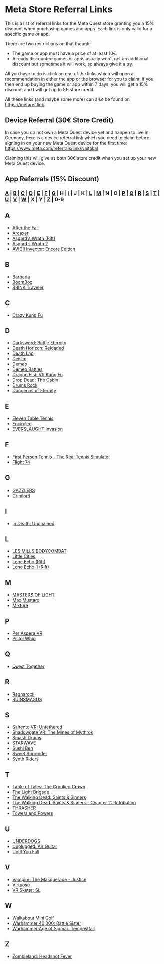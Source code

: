 # Meta Store Referral Links
This is a list of referral links for the Meta Quest store granting you a 15% discount when purchasing games and apps. Each link is only valid for a specific game or app.

There are two restrictions on that though:
* The game or app must have a price of at least 10€.
* Already discounted games or apps usually won't get an additional discount but sometimes it will work, so always give it a try.

All you have to do is click on one of the links which will open a recommendation in either the app or the browser for you to claim. If you then end up buying the game or app within 7 days, you will get a 15% discount and I will get up to 5€ store credit.

All these links (and maybe some more) can also be found on https://metaref.link.

## Device Referral (30€ Store Credit)
In case you do not own a Meta Quest device yet and happen to live in Germany, here is a device referral link which you need to claim before signing in on your new Meta Quest device for the first time: https://www.meta.com/referrals/link/Naitakal

Claiming this will give us both 30€ store credit when you set up your new Meta Quest device.

## App Referrals (15% Discount)
### [A](#a) | [B](#b) | [C](#c) | [D](#d) | [E](#e) | [F](#f) | [G](#g) | H | [I](#i) | J | K | [L](#l) | [M](#m) | N | O | [P](#p) | [Q](#q) | [R](#r) | [S](#s) | [T](#t) | [U](#u) | [V](#v) | [W](#w) | X | Y | [Z](#z) | 0-9
## A
* [After the Fall](https://www.meta.com/appreferrals/Naitakal/2160364850746031/)
* [Arcaxer](https://www.meta.com/appreferrals/Naitakal/5396412860376470/)
* [Asgard‘s Wrath (Rift)](https://www.meta.com/appreferrals/Naitakal/1180401875303371/)
* [Asgard‘s Wrath 2](https://www.meta.com/appreferrals/Naitakal/2603836099654226/)
* [AVICII Invector: Encore Edition](https://www.meta.com/appreferrals/Naitakal/4048766301899067/)
## B
* [Barbaria](https://www.meta.com/appreferrals/Naitakal/5296016923775393/)
* [BoomBox](https://www.meta.com/appreferrals/Naitakal/3983480868361577/)
* [BRINK Traveler](https://www.meta.com/appreferrals/Naitakal/3635172946605196/)
## C
* [Crazy Kung Fu](https://www.meta.com/appreferrals/Naitakal/3846153838783795/)
## D
* [Darksword: Battle Eternity](https://www.meta.com/appreferrals/Naitakal/5912124212170208/)
* [Death Horizon: Reloaded](https://www.meta.com/appreferrals/Naitakal/2115015981923610/)
* [Death Lap](https://www.meta.com/appreferrals/Naitakal/1954488057986071/)
* [Deisim](https://www.meta.com/appreferrals/Naitakal/3526702020710931/)
* [Demeo](https://www.meta.com/appreferrals/Naitakal/3634830803298285/)
* [Demeo Battles](https://www.meta.com/appreferrals/Naitakal/4189524851131699/)
* [Dragon Fist: VR Kung Fu](https://www.meta.com/appreferrals/Naitakal/5075285115918784/)
* [Drop Dead: The Cabin](https://www.meta.com/appreferrals/Naitakal/4691479430874595/)
* [Drums Rock](https://www.meta.com/appreferrals/Naitakal/6378164228868127/)
* [Dungeons of Eternity](https://www.meta.com/appreferrals/Naitakal/6341779295861881/)
## E
* [Eleven Table Tennis](https://www.meta.com/appreferrals/Naitakal/1995434190525828/)
* [Encircled](https://www.meta.com/appreferrals/Naitakal/7172808649485710/)
* [EVERSLAUGHT Invasion](https://www.meta.com/appreferrals/Naitakal/5219488324783789/)
## F
* [First Person Tennis - The Real Tennis Simulator](https://www.meta.com/appreferrals/Naitakal/6119989094742166/)
* [Flight 74](https://www.meta.com/appreferrals/Naitakal/4939588089476517/)
## G
* [GAZZLERS](https://www.meta.com/appreferrals/Naitakal/4912697945406928/)
* [Grimlord](https://www.meta.com/appreferrals/Naitakal/6784503354964529/)
## I
* [In Death: Unchained](https://www.meta.com/appreferrals/Naitakal/2334376869949242/)
## L
* [LES MILLS BODYCOMBAT](https://www.meta.com/appreferrals/Naitakal/4015163475201433/)
* [Little Cities](https://www.meta.com/appreferrals/Naitakal/4988470131168299/)
* [Lone Echo (Rift)](https://www.meta.com/appreferrals/Naitakal/1368187813209608/)
* [Lone Echo II (Rift)](https://www.meta.com/appreferrals/Naitakal/1711938725528735/)
## M
* [MASTERS OF LIGHT](https://www.meta.com/appreferrals/Naitakal/6784615031600264/)
* [Max Mustard](https://www.meta.com/appreferrals/Naitakal/5269080709783454/)
* [Mixture](https://www.meta.com/appreferrals/Naitakal/4691626700899382/)
## P
* [Per Aspera VR](https://www.meta.com/appreferrals/Naitakal/7365196930219982/)
* [Pistol Whip](https://www.meta.com/appreferrals/Naitakal/2104963472963790/)
## Q
* [Quest Together](https://www.meta.com/appreferrals/Naitakal/5394905193858074/)
## R
* [Ragnarock](https://www.meta.com/appreferrals/Naitakal/3749621795127676/)
* [RUINSMAGUS](https://www.meta.com/appreferrals/Naitakal/6669173709823400/)
## S
* [Sairento VR: Untethered](https://www.meta.com/appreferrals/Naitakal/2299215130112875/)
* [Shadowgate VR: The Mines of Mythrok](https://www.meta.com/appreferrals/Naitakal/3878215958952165/)
* [Smash Drums](https://www.meta.com/appreferrals/Naitakal/3630025217090808/)
* [STARWAVE](https://www.meta.com/appreferrals/Naitakal/3844341792290521/)
* [Sushi Ben](https://www.meta.com/appreferrals/Naitakal/5459391390744272/)
* [Sweet Surrender](https://www.meta.com/appreferrals/Naitakal/4723352327707414/)
* [Synth Riders](https://www.meta.com/appreferrals/Naitakal/2436558143118760/)
## T
* [Table of Tales: The Crooked Crown](https://www.meta.com/appreferrals/Naitakal/4714471148644140/)
* [The Light Brigade](https://www.meta.com/appreferrals/Naitakal/2681027292004911/)
* [The Walking Dead: Saints & Sinners](https://www.meta.com/appreferrals/Naitakal/2897337400373711/)
* [The Walking Dead: Saints & Sinners - Chapter 2: Retribution](https://www.meta.com/appreferrals/Naitakal/5190288877703616/)
* [THRASHER](https://www.meta.com/appreferrals/Naitakal/7693714067376780/)
* [Towers and Powers](https://www.meta.com/appreferrals/Naitakal/3535742746525560/)
## U
* [UNDERDOGS](https://www.meta.com/appreferrals/Naitakal/5302178529865980/)
* [Unplugged: Air Guitar](https://www.meta.com/appreferrals/Naitakal/4714094898617280/)
* [Until You Fall](https://www.meta.com/appreferrals/Naitakal/2567459230020142/)
## V
* [Vampire: The Masquerade - Justice](https://www.meta.com/appreferrals/Naitakal/6179032068838054/)
* [Virtuoso](https://www.meta.com/appreferrals/Naitakal/4705981139481778/)
* [VR Skater: SL](https://www.meta.com/appreferrals/Naitakal/7167852766594738/)
## W
* [Walkabout Mini Golf](https://www.meta.com/appreferrals/Naitakal/2462678267173943/)
* [Warhammer 40,000: Battle Sister](https://www.meta.com/appreferrals/Naitakal/3231001163584154/)
* [Warhammer Age of Sigmar: Tempestfall](https://www.meta.com/appreferrals/Naitakal/4220006248051477/)
## Z
* [Zombieland: Headshot Fever](https://www.meta.com/appreferrals/Naitakal/2792447070854325/)
